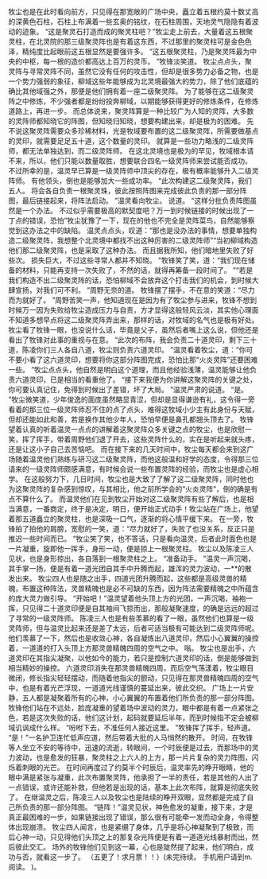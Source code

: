 牧尘也是在此时看向前方，只见得在那宽敞的广场中央，矗立着五根约莫十数丈高的深黄色石柱，石柱上布满着一些玄奥的铭纹，在石柱周围，天地灵气隐隐有着波动的迹象。
“这是聚灵石打造而成的聚灵柱吧？”牧尘走上前去，大量着这五根聚灵柱，在北灵院的那三级聚灵阵也是有着这东西，不过那里的聚灵柱可是金色色泽，精纯度比起眼前这五根显然是要强许多。
“这五根聚灵柱，乃是聚灵阵最为中央的中枢，每一根的造价都高达上百万的灵币。
”牧锋淡笑道。
牧尘点点头，聚灵阵与寻常灵阵不同，虽然它没有任何的攻击性，但却是很多势力必备之物，也是一个势力强弱的象征，柳域这些年能够成为北灵境最强大的势力，除了他们底蕴的确比其他域强之外，那便是他们拥有着一座二级聚灵阵。
为了能够在这二级聚灵阵之中修炼，不少强者都是纷纷投奔柳域，以期能够获得更好的修炼条件，在修炼道路上，再进一步。
而总体说来，聚灵阵算是一种比较广为人知的灵阵，大多数的灵阵师都知晓它的阵图，但知晓归知晓，想要构建出来，却是极为的困难。
先不说这聚灵阵需要众多珍稀材料，光是牧域要布置的这二级聚灵阵，所需要做基点的灵印，就需要足足五十道，这个数量的灵印。
就算是一些功力略浅的二级灵阵师，都无法单独达到，而二级灵阵师。
在这北灵境也是极为的罕见，牧域根本请不来，所以，他们只能以数量取胜，想要联合四名一级灵阵师来尝试能否成功。
不过所幸的是，温灵早已算是一级灵阵师中顶尖的存在，极有概率能够升入二级灵阵师。
有他领头，倒也是能够加大一些成功率。
“此次构建这二级聚灵阵，我们五人。
将会各自负责一根聚灵珠，彼此按照阵图来完成彼此负责的那一部分阵图，最后链接起来，将阵法启动。
”温灵看向牧尘。
说道。
“这样分批负责阵图虽然是一个办法。
不过似乎需要极高的默契度吧？万一到时候链接的时候出现了一丁点的错误，恐怕”牧尘犹豫了一下，现在的他也不完全是灵阵菜鸟，自然能够察觉到这办法之中的缺陷。
温灵点点头，叹道：“那也是没办法的事情，想要单独构造二级聚灵阵，我想整个北灵境中都找不出这种厉害的二级灵阵师”“当初柳域构造他们那二级聚灵阵，也是采取了这种办法。
而且据我所知，他们暗地里失败了好些次。
损失巨大，不过这些寻常人都并不知晓。
”牧锋笑了笑，道：“我们现在储备的材料，只能再支持一次失败了，不然的话，就得再筹备一段时间了。
”“若是我们构造不出二级聚灵阵的话，恐怕柳域不会放弃这个打击我们的机会，到时候大肆宣扬，对我们可不利。
”周野无奈的道。
牧锋摆了摆手，不在意的笑道：“尽力而为就好了。
”周野苦笑一声，他知道现在是因为有了牧尘参与进来，牧锋不想到时候万一因为失败给牧尘造成压力与自责，方才显得这般轻风云淡，其实他心理面不知道多想早点将这二级聚灵阵弄出来，那样的话，对牧域的名气也是极有好处。
牧尘看了牧锋一眼，也没说什么话，毕竟是父子，虽然后者嘴上这么说，但他还是看出了牧锋对此事的重视与在意。
“此次的布阵，我会负责二十道灵印，剩下三十道，陈凌你们三人各自八道，牧尘则负责六道灵印。
”温灵看着牧尘，道：“你可不要小看了这六道灵印，想要将你这部分阵图完成，恐怕比那“火炎灵阵”还要困难一些。
”牧尘点点头，他自然是明白这个道理，而且他经验浅薄，温灵能够让他负责六道灵印，已是相当的看重他了。
“接下来我便为你讲解这聚灵阵的关键之处，你可要认真记住，免得到时候出了差错，坏了大局。
”温灵严肃的说道。
“是。
”牧尘微笑道，少年俊逸的面庞虽然略显青涩，但却是显得谦逊有礼，这令得一旁看着的那三位一级灵阵师忍不住的点了点头，难得这牧域小少主有此身份与天赋，但却还能如此和善，若是换作其他少年人，恐怕早便是鼻孔都翘头顶去了。
牧锋望着认真的听着温灵一点点的讲解着这聚灵阵众多关键之点的牧尘，也是欣慰一笑，挥了挥手，带着周野他们退了开去，这些灵阵什么的，实在是听起来就头疼，还是让这小子自己去苦恼吧。
而在接下来的几天时间中，牧尘每天都会来到这广场随着温灵他们熟练与研习这二级聚灵阵，而他这般温和好学的态度，令得那三位请来的一级灵阵师颇感满意，有时候会说一些布置灵阵的经验，而牧尘也是虚心相学。
在这般努力下，几日时间，牧尘也是大致了了解了这二级聚灵阵，同时他也为这聚灵阵的复杂感到惊叹，与其相比，他之前所学会的“火炎灵阵”，倒的确是有点不算什么了。
而温灵他们在见到牧尘开始对这二级聚灵阵有些了解后，也是相当满意，一番商定，终于是决定，明日，便开始正式动手！牧尘站在广场上，他望着那五道矗立的聚灵柱，也是深吸一口气，逐渐的将心情平缓下来。
在一旁，牧锋拍了拍他的肩膀，宽慰的一笑，道：“尽力就好了，失败了也没关系，反正只是推迟一些时间而已。
”牧尘笑了笑，也不答话，只是看向温灵，后者此时面色也是一片凝重，旋即他一挥手，身形一动，便是掠上一根聚灵柱。
牧尘以及陈凌三人见状，也是身形掠出，各自落到一根聚灵柱之上。
“准备动手。
”温灵一声沉喝，其手掌一扬，便是有着一道光团自其手中升腾而起，雄浑的灵力波动，一**的散发出来。
牧尘四人也是随之出手，四道光团升腾而起，这些都是高级灵兽的精魄，布置这种阵法，灵兽精魄也是必不可缺的东西，因为阵法需要精魄之中所蕴含的庞大灵力做引导。
“开始吧！”温灵望着他头顶上方的光团，一声沉喝，袖袍一挥，只见得二十道灵印便是自其袖间飞掠而出，那般凝聚速度，的确是远远的超过了寻常的一级灵阵师。
陈凌三人也是有些羡慕的看了一眼，虽然他们也算是一级灵阵师，但与温灵比起来还是差了太远，后者可适当极有可能达到二级灵阵师呢。
他们羡慕了一下，然后也是收敛心神，各自凝炼出八道灵印，然后小心翼翼的操控着，一道道的打入头顶上方那灵兽精魄四周的空气之中。
嗡。
牧尘也是出手，六道灵印在其指尖凝聚，以他如今的能力，若只是控制六道灵印的话，倒是能够做到相当精妙的操控。
六道灵印消失在那灵兽精魄四周，而后空气荡漾着，牧尘眼目微闭，修长指尖轻轻摆动，而随着他指尖的颤动，只见得在那灵兽精魄四周的空气中，也是有着光芒浮现，一道道光线谨慎的蔓延出来，彼此交织。
广场上一片安静，五人都是凝聚着所有的心神，小心翼翼的布置着他们所负责的那一部分阵图。
牧锋他们站在不远处，脸庞凝重的望着场中波动的灵力，眼中都是有着一点紧张之色，若是这次失败的话，他们这计划，起码就要延后半年，而到时候指不定会被柳域讥讽成什么样。
“吩咐下去，不准任何人接近这里。
”牧锋挥了挥手，轻声道。
“是！”一名护卫连忙低声应道，然后带着大批的人马悄然的散开。
时间，在牧锋等人坐立不安的等待中，迅速的流逝，转眼间，一个时辰便是过去，而那场中的灵力波动，也是愈发的狂暴，聚灵柱之上六人的上方，那一片片复杂的灵力阵图，闪烁着刺眼的光芒。
在时间再度过了约莫半个时辰后，温灵率先的睁开眼睛，他的眼中满是紧张与凝重，此次布置聚灵阵，他承担了一半的责任，若是其他的人出了一点错误，或许还能补救，但他若是出现的话，基本上此次布阵，就算是彻底失败了。
在继温灵之后，陈凌三人以及牧尘也是陆续的睁开双眼，显然都是完成了自己所负责的那一部分阵图。
“链阵！”温灵见状，神色愈发的凝重，接下来，才是真正最困难的一步，如果链接出现了错误，那么很有可能牵一发而动全身，令得整体出现崩溃。
牧尘四人闻言，也是紧绷了身体，几乎是将心神凝聚到了极致，而后心神一动，只见得他们头顶之上的那复杂光阵便是有着一道道光线暴射而出，然后彼此交汇。
场外的牧锋他们见到这一幕，心也是陡然提了起来，他们明白，成功与否，就看这一步了。
（五更了！求月票！！）(未完待续。
手机用户请到m.阅读。
)。

